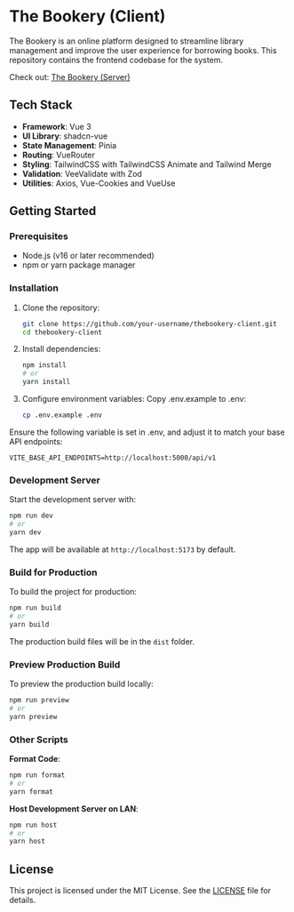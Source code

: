 # The Bookery (Client)

The Bookery is an online platform designed to streamline library management and improve the user experience for borrowing books. This repository contains the frontend codebase for the system.

Check out: [The Bookery (Server)](https://github.com/bp82125/TheBookery-Server)

## Tech Stack
- **Framework**: Vue 3
- **UI Library**: shadcn-vue
- **State Management**: Pinia
- **Routing**: VueRouter
- **Styling**: TailwindCSS with TailwindCSS Animate and Tailwind Merge
- **Validation**: VeeValidate with Zod
- **Utilities**: Axios, Vue-Cookies and VueUse

## Getting Started

### Prerequisites

- Node.js (v16 or later recommended)
- npm or yarn package manager

### Installation

1. Clone the repository:
   ```bash
   git clone https://github.com/your-username/thebookery-client.git
   cd thebookery-client
   ```
2. Install dependencies:
   ```bash
   npm install
   # or
   yarn install
   ```
3. Configure environment variables:
Copy .env.example to .env:
   ```bash
   cp .env.example .env
   ```
Ensure the following variable is set in .env, and adjust it to match your base API endpoints:
   ```env
   VITE_BASE_API_ENDPOINTS=http://localhost:5000/api/v1
   ```

### Development Server

Start the development server with:

```bash
npm run dev
# or
yarn dev
```

The app will be available at `http://localhost:5173` by default.

### Build for Production

To build the project for production:

```bash
npm run build
# or
yarn build
```

The production build files will be in the `dist` folder.

### Preview Production Build

To preview the production build locally:

```bash
npm run preview
# or
yarn preview
```

### Other Scripts

**Format Code**:
  ```bash
  npm run format
  # or
  yarn format
  ```
**Host Development Server on LAN**:
  ```bash
  npm run host
  # or
  yarn host
  ```

## License

This project is licensed under the MIT License. See the [LICENSE](LICENSE) file for details.
